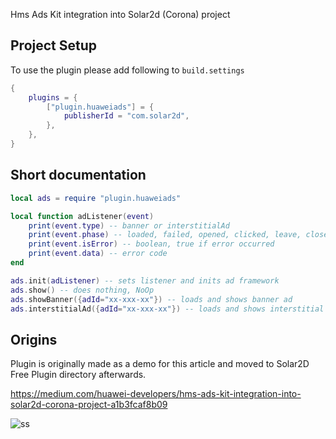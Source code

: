 Hms Ads Kit integration into Solar2d (Corona) project

## Project Setup

To use the plugin please add following to `build.settings`

```lua
{
    plugins = {
        ["plugin.huaweiads"] = {
            publisherId = "com.solar2d",
        },
    },
}
```

## Short documentation

```lua
local ads = require "plugin.huaweiads"

local function adListener(event)
    print(event.type) -- banner or interstitialAd
    print(event.phase) -- loaded, failed, opened, clicked, leave, closed, impression
    print(event.isError) -- boolean, true if error occurred
    print(event.data) -- error code
end

ads.init(adListener) -- sets listener and inits ad framework
ads.show() -- does nothing, NoOp
ads.showBanner({adId="xx-xxx-xx"}) -- loads and shows banner ad
ads.interstitialAd({adId="xx-xxx-xx"}) -- loads and shows interstitial ad

```

## Origins

Plugin is originally made as a demo for this article and moved to Solar2D Free Plugin directory afterwards.

https://medium.com/huawei-developers/hms-ads-kit-integration-into-solar2d-corona-project-a1b3fcaf8b09

![ss](https://user-images.githubusercontent.com/32878124/93340968-36d3e400-f836-11ea-9586-7a418ee34f59.gif)
